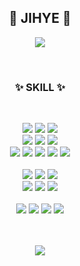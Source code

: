 <div align="center">

## 🤍 JIHYE 🤍


</div>
<p align="center">
<a href="https://astonishing-option-d04.notion.site/Hello-Jihye-49759606fc874d1dac15b8a1aac39e30"><img src="https://img.shields.io/badge/-Portfolio-000000?style=flat-square&logo=Notion&logoColor=white"/></a>
</p>
<br>

<div align="center">

### ✨ SKILL ✨

<br>

<p>
  <img src="https://img.shields.io/badge/TypeScript-3178C6?style=flat-square&logo=TypeScript&logoColor=white"> 
<img src="https://img.shields.io/badge/Java-007396?&style=flat-square&logo=java&logoColor=white"> 
    <img src="https://img.shields.io/badge/JavaScript-F7DF1E?style=flat-square&logo=JavaScript&logoColor=white"><br>
  <img src="https://img.shields.io/badge/NestJS-E0234E?style=flat-square&logo=Nestjs&logoColor=white">
  <img src="https://img.shields.io/badge/Spring Boot-6DB33F?style=flat-square&logo=SpringBoot&logoColor=white">
    <img src="https://img.shields.io/badge/Node.js-339933?style=flat-square&logo=Node.js&logoColor=white"><br>
    <img src="https://img.shields.io/badge/Jest-C21325?style=flat-square&logo=jest&logoColor=white">
    <img src="https://img.shields.io/badge/Swagger-85EA2D?style=flat-square&logo=swagger&logoColor=black">
    <img src="https://img.shields.io/badge/Serverless-FD5750?style=flat-square&logo=serverless&logoColor=white">
    <img src="https://img.shields.io/badge/typeORM-3178C6?style=flat-square&logo=typeORM&logoColor=white">
  <img src="https://img.shields.io/badge/JPA-007396?style=flat-square&logo=jpa&logoColor=white"><br /><br />
    <img src="https://img.shields.io/badge/MariaDB-003545?style=flat-square&logo=MariaDB&logoColor=white">
  <img src="https://img.shields.io/badge/MySQL-4479A1?style=flat-square&logo=MySQL&logoColor=white">
  <img src="https://img.shields.io/badge/DynamoDB-4053D6?style=flat-square&logo=amazondynamodb&logoColor=white"><br>
    <img src="https://img.shields.io/badge/docker-2496ED?style=flat-square&logo=docker&logoColor=white">
  <img src="https://img.shields.io/badge/AWS-232F3E?style=flat-square&logo=amazonaws&logoColor=white">
  <img src="https://img.shields.io/badge/Elastic Stack-005571?style=flat-square&logo=elasticstack&logoColor=white"><br /><br />
  <img src="https://img.shields.io/badge/GitHub-181717?style=flat-square&logo=GitHub&logoColor=white">
  <img src="https://img.shields.io/badge/Git-F05032?style=flat-square&logo=Git&logoColor=white">
  <img src="https://img.shields.io/badge/Notion-000000?style=flat-square&logo=Notion&logoColor=white">
  <img src="https://img.shields.io/badge/Jira-0052CC?style=flat-square&logo=jira&logoColor=white">
</p>
<br><br>
 <img src="https://github-readme-stats.vercel.app/api/top-langs/?username=jihye-12&layout=compact&hide=javascript,css,scss&theme=dracula&langs_count=8"/>

</div>
<br />
